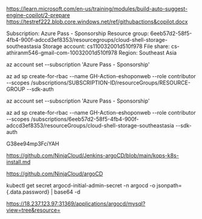 https://learn.microsoft.com/en-us/training/modules/build-auto-suggest-engine-copilot/2-prepare
https://testref222.blob.core.windows.net/ref/githubactions&copilot.docx

Subscription: Azure Pass - Sponsorship
Resource group: 6eeb57d2-58f5-4fb4-900f-adccd3ef8353/resourcegroups/cloud-shell-storage-southeastasia
Storage account: cs110032001d510f978
File share: cs-athiranm546-gmail-com-10032001d510f978
Region: Southeast Asia


az account set --subscription 'Azure Pass - Sponsorship'

az ad sp create-for-rbac --name GH-Action-eshoponweb --role contributor --scopes /subscriptions/SUBSCRIPTION-ID/resourceGroups/RESOURCE-GROUP --sdk-auth

az account set --subscription 'Azure Pass - Sponsorship'

az ad sp create-for-rbac --name GH-Action-eshoponweb --role contributor --scopes /subscriptions/6eeb57d2-58f5-4fb4-900f-adccd3ef8353/resourceGroups/cloud-shell-storage-southeastasia --sdk-auth

G38ee94mp3FciYAH

https://github.com/NinjaCloud/Jenkins-argoCD/blob/main/kops-k8s-install.md


https://github.com/NinjaCloud/argoCD

kubectl get secret argocd-initial-admin-secret -n argocd -o jsonpath={.data.password} | base64 -d

https://18.237.123.97:31369/applications/argocd/mysql?view=tree&resource=
